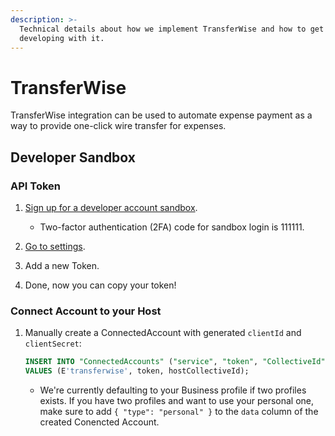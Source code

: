 ```yaml
---
description: >-
  Technical details about how we implement TransferWise and how to get started
  developing with it.
---
```


# TransferWise

TransferWise integration can be used to automate expense payment as a way to provide one-click wire transfer for expenses.

## Developer Sandbox

### API Token

1. [Sign up for a developer account sandbox](https://sandbox.transferwise.tech/register).
    - Two-factor authentication (2FA) code for sandbox login is 111111.

2. [Go to settings](https://sandbox.transferwise.tech/user/settings).

3. Add a new Token.

4. Done, now you can copy your token!

### Connect Account to your Host

1. Manually create a ConnectedAccount with generated `clientId` and `clientSecret`:

   ```sql
   INSERT INTO "ConnectedAccounts" ("service", "token", "CollectiveId")
   VALUES (E'transferwise', token, hostCollectiveId);
   ```
    - We're currently defaulting to your Business profile if two profiles exists. If you have two profiles and want to use your personal one, make sure to add `{ "type": "personal" }` to the `data` column of the created Conencted Account.
